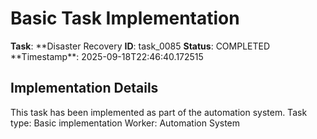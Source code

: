 # Basic Task Implementation

**Task**: **Disaster Recovery
**ID**: task_0085
**Status**: COMPLETED
**Timestamp\*\*: 2025-09-18T22:46:40.172515

## Implementation Details

This task has been implemented as part of the automation system.
Task type: Basic implementation
Worker: Automation System

